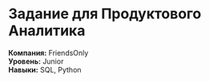 # Задание для Продуктового Аналитика
**Компания:** FriendsOnly   
**Уровень:** Junior       
**Навыки:** SQL, Python
